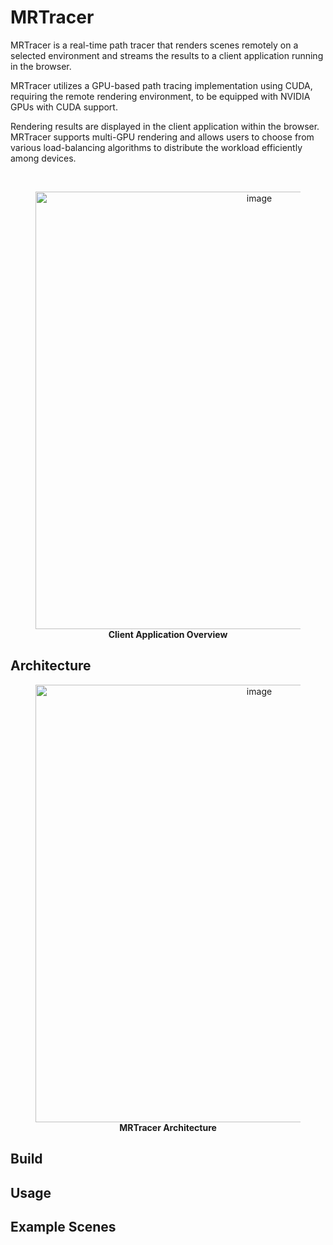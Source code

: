 # MRTracer

MRTracer is a real-time path tracer that renders scenes remotely on a selected environment and streams the results to a client application running in the browser.

MRTracer utilizes a GPU-based path tracing implementation using CUDA, requiring the remote rendering environment, to be equipped with NVIDIA GPUs with CUDA support.

Rendering results are displayed in the client application within the browser. MRTracer supports multi-GPU rendering and allows users to choose from various load-balancing algorithms to distribute the workload efficiently among devices.

<br/>

<figure style="text-align: center;">
  <img width="700" alt="image" src="https://github.com/user-attachments/assets/e1193a7f-2e7b-4ade-abc1-3438b4895fca" />
  <br/>
  <figcaption><strong>Client Application Overview</strong></figcaption>
</figure>

## Architecture

<figure style="text-align: center;">
  <img width="700" alt="image" src="https://github.com/user-attachments/assets/ed7e823f-9f54-4384-be21-bb6f91ad10c8" />
  <br/>
  <figcaption><strong>MRTracer Architecture</strong></figcaption>
</figure>

## Build

## Usage

## Example Scenes

